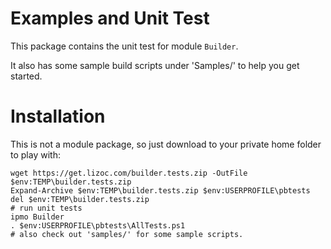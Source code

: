 Examples and Unit Test
======================
This package contains the unit test for module `Builder`.

It also has some sample build scripts under 'Samples/' to help you get started.



Installation
============
This is not a module package, so just download to your private home folder to play with:

```
wget https://get.lizoc.com/builder.tests.zip -OutFile $env:TEMP\builder.tests.zip
Expand-Archive $env:TEMP\builder.tests.zip $env:USERPROFILE\pbtests
del $env:TEMP\builder.tests.zip
# run unit tests
ipmo Builder
. $env:USERPROFILE\pbtests\AllTests.ps1
# also check out 'samples/' for some sample scripts.
```
